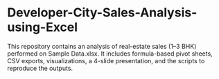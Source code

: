 # Developer-City-Sales-Analysis-using-Excel
This repository contains an analysis of real-estate sales (1–3 BHK) performed on Sample Data.xlsx. It includes formula-based pivot sheets, CSV exports, visualizations, a 4-slide presentation, and the scripts to reproduce the outputs.
